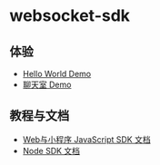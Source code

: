 # websocket-sdk

## 体验
* [Hello World Demo](/demo/helloworld.md)
* [聊天室 Demo](/demo/chatroom.md)

## 教程与文档
* [Web与小程序 JavaScript SDK 文档](/docs/client-sdk.md)
* [Node SDK 文档](/docs/server-sdk.md)
